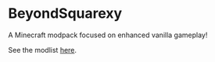 # BeyondSquarexy
A Minecraft modpack focused on enhanced vanilla gameplay!

See the modlist [here](https://dodo721.github.io/BeyondSquarexy/).

